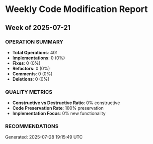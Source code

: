 # Weekly Code Modification Report
## Week of 2025-07-21

### OPERATION SUMMARY
- **Total Operations**: 401
- **Implementations**: 0 (0%)
- **Fixes**: 0 (0%)
- **Refactors**: 0 (0%)
- **Comments**: 0 (0%)
- **Deletions**: 0 (0%)

### QUALITY METRICS
- **Constructive vs Destructive Ratio**: 0% constructive
- **Code Preservation Rate**: 100% preservation
- **Implementation Focus**: 0% new functionality

### RECOMMENDATIONS




Generated: 2025-07-28 19:15:49 UTC
